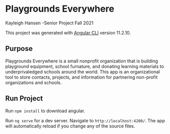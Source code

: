 # Playgrounds Everywhere

Kayleigh Hansen -Senior Project Fall 2021

This project was generated with [Angular CLI](https://github.com/angular/angular-cli) version 11.2.10.

## Purpose

Playgrounds Everywhere is a small nonprofit organization that is building playground equipment, school furnature, and donating learning materials to underprivaledged schools around the world. This app is an organizational tool to store contacts, projects, and information for partnering non-profit organizations and schools. 

## Run Project

Run `npm install` to download angular.

Run `ng serve` for a dev server. Navigate to `http://localhost:4200/`. The app will automatically reload if you change any of the source files.

